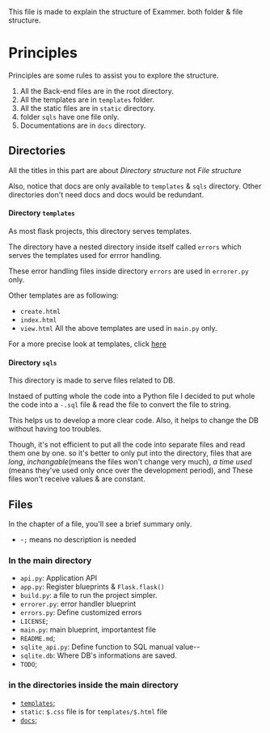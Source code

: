 This file is made to explain the structure of Exammer. both folder & file structure.

# Principles
Principles are some rules to assist you to explore the structure.

1. All the Back-end files are in the root directory.
2. All the templates are in  `templates` folder.
3. All the static files are in `static` directory.
4. folder `sqls` have one file only.
5. Documentations are in `docs` directory.

## Directories
All the titles in this part are about *Directory structure* not *File structure*

Also, notice that docs are only available to `templates` & `sqls` directory.
Other directories don't need docs and docs would be redundant.

#### Directory `templates`
As most flask projects, this directory serves templates.

The directory have a nested directory inside itself called `errors` which serves the templates used for errror handling.

These error handling files inside directory `errors` are used in `errorer.py` only.

Other templates are as following:
* `create.html`
* `index.html`
* `view.html`
All the above templates are used in `main.py` only.

For a more precise look at templates, click [here](TEMPLATES.md)

#### Directory `sqls`
This directory is made to serve files related to DB.

Instaed of putting whole the code into a Python file I
decided to put whole the code into a `-.sql` file &
read the file to convert the file to string.

This helps us to develop a more clear code.
Also, it helps to change the DB without having too troubles.

Though, it's not efficient to put all the code into separate files and read them one by one.
so it's better to only put into the directory, files that are *long*, *inchangable*(means the files won't change very much), *a time used* (means they've used only once over the development period), and These files won't receive values & are constant.

## Files
In the chapter of a file, you'll see a brief summary only.

* -`;` means no description is needed

### In the main directory
* `api.py`: Application API
* `app.py`: Register blueprints & `Flask.flask()`
* `build.py`: a file to run the project simpler.
* `errorer.py`: error handler blueprint
* `errors.py`: Define customized errors
* `LICENSE`;
* `main.py`: main blueprint, importantest file
* `README.md`;
* `sqlite_api.py`: Define function to SQL manual value--
* `sqlite.db`: Where DB's informations are saved.
* `TODO`;


### in the directories inside the main directory

* [`templates`](TEMPLATES.md);
* `static`: `$.css` file is for `templates/$.html` file
* [`docs`](../../);